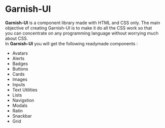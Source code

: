 # Garnish-UI
 **Garnish-UI** is a component library made with HTML and CSS only. The main objective of creating Garnish-UI is to make it do all the CSS work so that you can concentrate on any programming language without worrying much about CSS.
 <br/> 
 In **Garnish-UI** you will get the following readymade components :
              
* Avatars
* Alerts
* Badges
* Buttons
* Cards
* Images
* Inputs
* Text Utilities
* Lists
* Navigstion
* Modals
* Ratin
* Snackbar
* Grid
